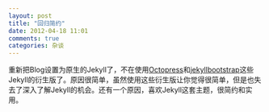 ```yaml
---
layout: post
title: "回归简约"
date: 2012-04-18 11:01
comments: true
categories: 杂谈
---
```

重新把Blog设置为原生的Jekyll了，不在使用[Octopress](http://www.octopress.org)和[jekyllbootstrap](http://jekyllbootstrap.com/)这些Jekyll的衍生版了。原因很简单，虽然使用这些衍生版让你觉得很简单，但是也失去了深入了解Jekyll的机会。还有一个原因，喜欢Jekyll这套主题，很简约和实用。